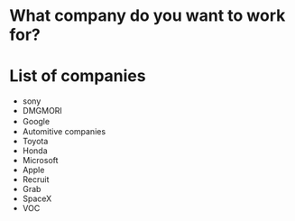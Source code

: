 # What company do you want to work for?

# List of companies
- sony
- DMGMORI
- Google　
- Automitive companies
- Toyota
- Honda
- Microsoft
- Apple
- Recruit
- Grab
- SpaceX
- VOC
